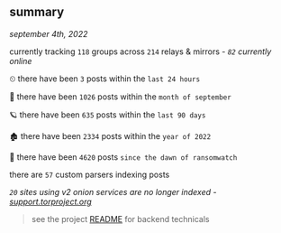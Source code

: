 
## summary
_september 4th, 2022_

currently tracking `118` groups across `214` relays & mirrors - _`82` currently online_

⏲ there have been `3` posts within the `last 24 hours`

🦈 there have been `1026` posts within the `month of september`

🪐 there have been `635` posts within the `last 90 days`

🏚 there have been `2334` posts within the `year of 2022`

🦕 there have been `4620` posts `since the dawn of ransomwatch`

there are `57` custom parsers indexing posts

_`20` sites using v2 onion services are no longer indexed - [support.torproject.org](https://support.torproject.org/onionservices/v2-deprecation/)_

> see the project [README](https://github.com/joshhighet/ransomwatch#ransomwatch--) for backend technicals
